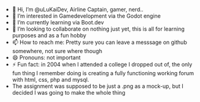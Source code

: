 - 👋 Hi, I’m @uLuKaiDev, Airline Captain, gamer, nerd..
- 👀 I’m interested in Gamedevelopment via the Godot engine
- 🌱 I’m currently learning via Boot.dev
- 💞️ I’m looking to collaborate on nothing just yet, this is all for learning purposes and as a fun hobby
- 📫 How to reach me: Pretty sure you can leave a messsage on github somewhere, not sure where though
- 😄 Pronouns: not important
- ⚡ Fun fact: in 2004 when I attended a college I dropped out of, the only fun thing I remember doing is creating a fully functioning working forum with html, css, php and mysql.
-    The assignment was supposed to be just a .png as a mock-up, but I decided I was going to make the whole thing 

<!---
uLuKaiDev/uLuKaiDev is a ✨ special ✨ repository because its `README.md` (this file) appears on your GitHub profile.
You can click the Preview link to take a look at your changes.
--->
